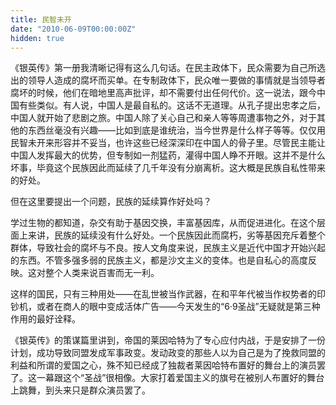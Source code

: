 ```yaml
---
title: 民智未开
date: "2010-06-09T00:00:00Z"
hidden: true
---
```

《银英传》第一册我清晰记得有这么几句话。在民主政体下，民众需要为自己所选出的领导人造成的腐坏而买单。在专制政体下，民众唯一要做的事情就是当领导者腐坏的时候，他们在暗地里高声批评，却不需要付出任何代价。这一说法，跟今中国有些类似。有人说，中国人是最自私的。这话不无道理。从孔子提出忠孝之后，中国人就开始了悲剧之旅。中国人除了关心自己和亲人等等周遭事物之外，对于其他的东西丝毫没有兴趣——比如到底是谁统治，当今世界是什么样子等等。仅仅用民智未开来形容并不妥当，也许这些已经深深印在中国人的骨子里。尽管民主能让中国人发挥最大的优势，但专制如一剂猛药，灌得中国人睁不开眼。这并不是什么坏事，毕竟这个民族因此而延续了几千年没有分崩离析。这大概是民族自私性带来的好处。

但在这里要提出一个问题，民族的延续算作好处吗？

学过生物的都知道，杂交有助于基因交换，丰富基因库，从而促进进化。在这个层面上来讲，民族的延续没有什么好处。一个民族因此而腐朽，劣等基因充斥着整个群体，导致社会的腐坏与不良。按人文角度来说，民族主义是近代中国才开始兴起的东西。不管多强多弱的民族主义，都是沙文主义的变体。也是自私心的高度反映。这对整个人类来说百害而无一利。

这样的国民，只有三种用处——在乱世被当作武器，在和平年代被当作权势者的印钞机，或者在商人的眼中变成活体广告——今天发生的“6·9圣战”无疑就是第三种作用的最好诠释。

《银英传》的策谋篇里讲到，帝国的莱因哈特为了专心应付内战，于是安排了一份计划，成功导致同盟发成军事政变。发动政变的那些人以为自己是为了挽救同盟的利益和所谓的爱国之心，殊不知已经成了独裁者莱因哈特布置好的舞台上的演员罢了。这一幕跟这个“圣战”很相像。大家打着爱国主义的旗号在被别人布置好的舞台上跳舞，到头来只是群众演员罢了。